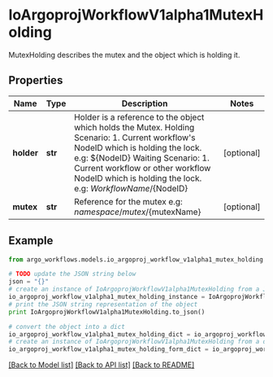 # IoArgoprojWorkflowV1alpha1MutexHolding

MutexHolding describes the mutex and the object which is holding it.

## Properties

Name | Type | Description | Notes
------------ | ------------- | ------------- | -------------
**holder** | **str** | Holder is a reference to the object which holds the Mutex. Holding Scenario:   1. Current workflow&#39;s NodeID which is holding the lock.      e.g: ${NodeID} Waiting Scenario:   1. Current workflow or other workflow NodeID which is holding the lock.      e.g: ${WorkflowName}/${NodeID} | [optional] 
**mutex** | **str** | Reference for the mutex e.g: ${namespace}/mutex/${mutexName} | [optional] 

## Example

```python
from argo_workflows.models.io_argoproj_workflow_v1alpha1_mutex_holding import IoArgoprojWorkflowV1alpha1MutexHolding

# TODO update the JSON string below
json = "{}"
# create an instance of IoArgoprojWorkflowV1alpha1MutexHolding from a JSON string
io_argoproj_workflow_v1alpha1_mutex_holding_instance = IoArgoprojWorkflowV1alpha1MutexHolding.from_json(json)
# print the JSON string representation of the object
print IoArgoprojWorkflowV1alpha1MutexHolding.to_json()

# convert the object into a dict
io_argoproj_workflow_v1alpha1_mutex_holding_dict = io_argoproj_workflow_v1alpha1_mutex_holding_instance.to_dict()
# create an instance of IoArgoprojWorkflowV1alpha1MutexHolding from a dict
io_argoproj_workflow_v1alpha1_mutex_holding_form_dict = io_argoproj_workflow_v1alpha1_mutex_holding.from_dict(io_argoproj_workflow_v1alpha1_mutex_holding_dict)
```
[[Back to Model list]](../README.md#documentation-for-models) [[Back to API list]](../README.md#documentation-for-api-endpoints) [[Back to README]](../README.md)


